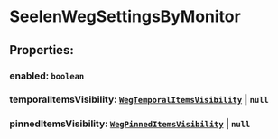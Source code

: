# **SeelenWegSettingsByMonitor**

## **Properties**:

### enabled: `boolean`

### temporalItemsVisibility: [`WegTemporalItemsVisibility`](./WegTemporalItemsVisibility) | `null`

### pinnedItemsVisibility: [`WegPinnedItemsVisibility`](./WegPinnedItemsVisibility) | `null`
